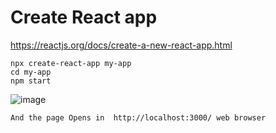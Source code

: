 # Create React app 
https://reactjs.org/docs/create-a-new-react-app.html

```
npx create-react-app my-app
cd my-app
npm start

```
![image](https://user-images.githubusercontent.com/46296076/103446852-59392280-4caa-11eb-8521-ac855550ae1e.png)


```
And the page Opens in  http://localhost:3000/ web browser

```
